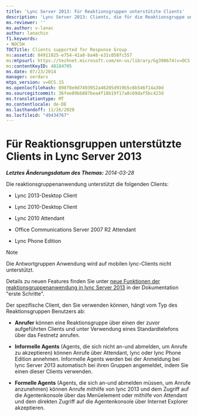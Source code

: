 ```yaml
---
title: 'Lync Server 2013: Für Reaktionsgruppen unterstützte Clients'
description: 'Lync Server 2013: Clients, die für die Reaktionsgruppe unterstützt werden.'
ms.reviewer: ''
ms.author: v-lanac
author: lanachin
f1.keywords:
- NOCSH
TOCTitle: Clients supported for Response Group
ms:assetid: 84911025-e754-41a8-ba48-e31c058fc557
ms:mtpsurl: https://technet.microsoft.com/en-us/library/Gg398674(v=OCS.15)
ms:contentKeyID: 48184705
ms.date: 07/23/2014
manager: serdars
mtps_version: v=OCS.15
ms.openlocfilehash: 898f8e0d7493952a46205d919b5c6b546f14a30d
ms.sourcegitcommit: 36fee89bb887bea4f18b19f17a8c69daf5bc423d
ms.translationtype: MT
ms.contentlocale: de-DE
ms.lasthandoff: 11/26/2020
ms.locfileid: "49434767"
---
```

# <a name="clients-supported-for-response-group-in-lync-server-2013"></a>Für Reaktionsgruppen unterstützte Clients in Lync Server 2013

<div data-xmlns="http://www.w3.org/1999/xhtml">

<div class="topic" data-xmlns="http://www.w3.org/1999/xhtml" data-msxsl="urn:schemas-microsoft-com:xslt" data-cs="https://msdn.microsoft.com/">

<div data-asp="https://msdn2.microsoft.com/asp">



</div>

<div id="mainSection">

<div id="mainBody">

<span> </span>

_**Letztes Änderungsdatum des Themas:** 2014-03-28_

Die reaktionsgruppenanwendung unterstützt die folgenden Clients:

  - Lync 2013-Desktop Client

  - Lync 2010-Desktop Client

  - Lync 2010 Attendant

  - Office Communications Server 2007 R2 Attendant

  - Lync Phone Edition

<div>


> [!NOTE]  
> Die Antwortgruppen Anwendung wird auf mobilen lync-Clients nicht unterstützt.



</div>

Details zu neuen Features finden Sie unter [neue Funktionen der reaktionsgruppenanwendung in lync Server 2013](lync-server-2013-new-response-group-application-features.md) in der Dokumentation "erste Schritte".

Der spezifische Client, den Sie verwenden können, hängt vom Typ des Reaktionsgruppen Benutzers ab:

  - **Anrufer** können eine Reaktionsgruppe über einen der zuvor aufgeführten Clients und unter Verwendung eines Standardtelefons über das Festnetz anrufen.

  - **Informelle Agents** (Agents, die sich nicht an-und abmelden, um Anrufe zu akzeptieren) können Anrufe über Attendant, lync oder lync Phone Edition annehmen. Informelle Agents werden bei der Anmeldung bei lync Server 2013 automatisch bei ihren Gruppen angemeldet, indem Sie einen dieser Clients verwenden.

  - **Formelle Agents** (Agents, die sich an-und abmelden müssen, um Anrufe anzunehmen) können Anrufe mithilfe von lync 2013 und dem Zugriff auf die Agentenkonsole über das Menüelement oder mithilfe von Attendant und dem direkten Zugriff auf die Agentenkonsole über Internet Explorer akzeptieren.

</div>

<span> </span>

</div>

</div>

</div>


